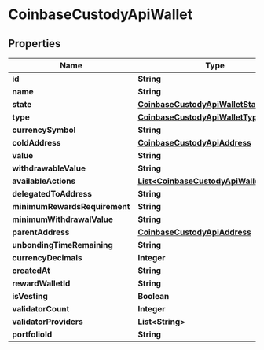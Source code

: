 
# CoinbaseCustodyApiWallet

## Properties
Name | Type | Description | Notes
------------ | ------------- | ------------- | -------------
**id** | **String** |  | 
**name** | **String** |  | 
**state** | [**CoinbaseCustodyApiWalletState**](CoinbaseCustodyApiWalletState.md) |  | 
**type** | [**CoinbaseCustodyApiWalletType**](CoinbaseCustodyApiWalletType.md) |  | 
**currencySymbol** | **String** |  | 
**coldAddress** | [**CoinbaseCustodyApiAddress**](CoinbaseCustodyApiAddress.md) |  |  [optional]
**value** | **String** |  | 
**withdrawableValue** | **String** |  | 
**availableActions** | [**List&lt;CoinbaseCustodyApiWalletAction&gt;**](CoinbaseCustodyApiWalletAction.md) |  | 
**delegatedToAddress** | **String** |  |  [optional]
**minimumRewardsRequirement** | **String** |  |  [optional]
**minimumWithdrawalValue** | **String** |  |  [optional]
**parentAddress** | [**CoinbaseCustodyApiAddress**](CoinbaseCustodyApiAddress.md) |  |  [optional]
**unbondingTimeRemaining** | **String** |  |  [optional]
**currencyDecimals** | **Integer** |  |  [optional]
**createdAt** | **String** |  |  [optional]
**rewardWalletId** | **String** |  |  [optional]
**isVesting** | **Boolean** |  |  [optional]
**validatorCount** | **Integer** |  |  [optional]
**validatorProviders** | **List&lt;String&gt;** |  |  [optional]
**portfolioId** | **String** |  |  [optional]



